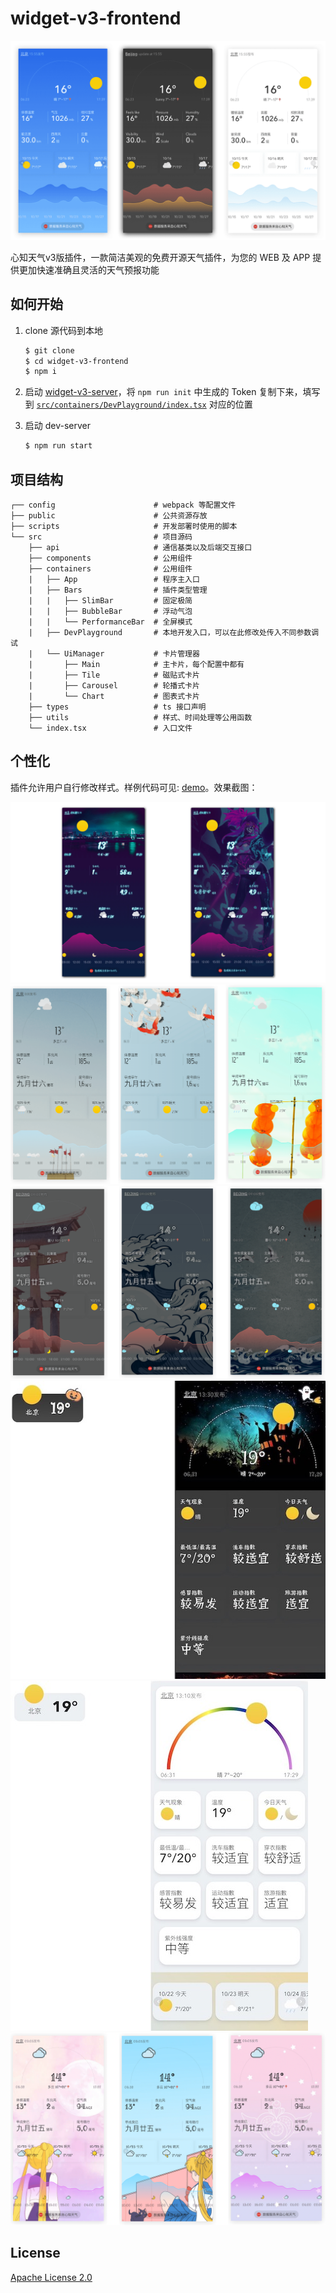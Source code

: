 # widget-v3-frontend

![](./public/assets/img/preview.png)

心知天气v3版插件，一款简洁美观的免费开源天气插件，为您的 WEB 及 APP 提供更加快速准确且灵活的天气预报功能

## 如何开始

1. clone 源代码到本地

    ```bash
    $ git clone
    $ cd widget-v3-frontend
    $ npm i
    ```

1. 启动 [widget-v3-server](https://github.com/seniverse/widget-v3-server)，将 `npm run init` 中生成的 Token 复制下来，填写到 [`src/containers/DevPlayground/index.tsx`](./src/containers/DevPlayground/index.tsx) 对应的位置

1. 启动 dev-server

    ```bash
    $ npm run start
    ```

## 项目结构

```
┌── config                      # webpack 等配置文件
├── public                      # 公共资源存放
├── scripts                     # 开发部署时使用的脚本
└── src                         # 项目源码
    ├── api                     # 通信基类以及后端交互接口
    ├── components              # 公用组件
    ├── containers              # 公用组件
    |   ├── App                 # 程序主入口
    |   ├── Bars                # 插件类型管理
    |   |   ├── SlimBar         # 固定极简
    |   |   ├── BubbleBar       # 浮动气泡
    |   |   └── PerformanceBar  # 全屏模式
    |   ├── DevPlayground       # 本地开发入口，可以在此修改处传入不同参数调试
    |   └── UiManager           # 卡片管理器
    |       ├── Main            # 主卡片，每个配置中都有
    |       ├── Tile            # 磁贴式卡片
    |       ├── Carousel        # 轮播式卡片
    |       └── Chart           # 图表式卡片
    ├── types                   # ts 接口声明
    ├── utils                   # 样式、时间处理等公用函数
    └── index.tsx               # 入口文件
```

## 个性化

插件允许用户自行修改样式。样例代码可见: [demo](./demo)。效果截图：

![cyberpunk](./demo/cyberpunk/preview.png)
![chinese](./demo/chinese/preview.png)
![japanese](./demo/japanese/preview.png)
![halloween](./demo/halloween/preview.jpg)
![lovecircle](./demo/lovecircle/preview.jpg)
![girl](./demo/girl/preview.png)

## License

[Apache License 2.0](https://github.com/seniverse/widget-v3-frontend/blob/master/LICENSE)
